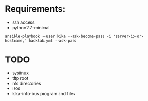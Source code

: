 # Requirements:

* ssh access
* python2.7-minimal

```
ansible-playbook --user kika --ask-become-pass -i 'server-ip-or-hostname,' hacklab.yml --ask-pass
```


# TODO
* syslinux
* tftp root
* nfs directories
* isos
* kika-info-bus program and files
